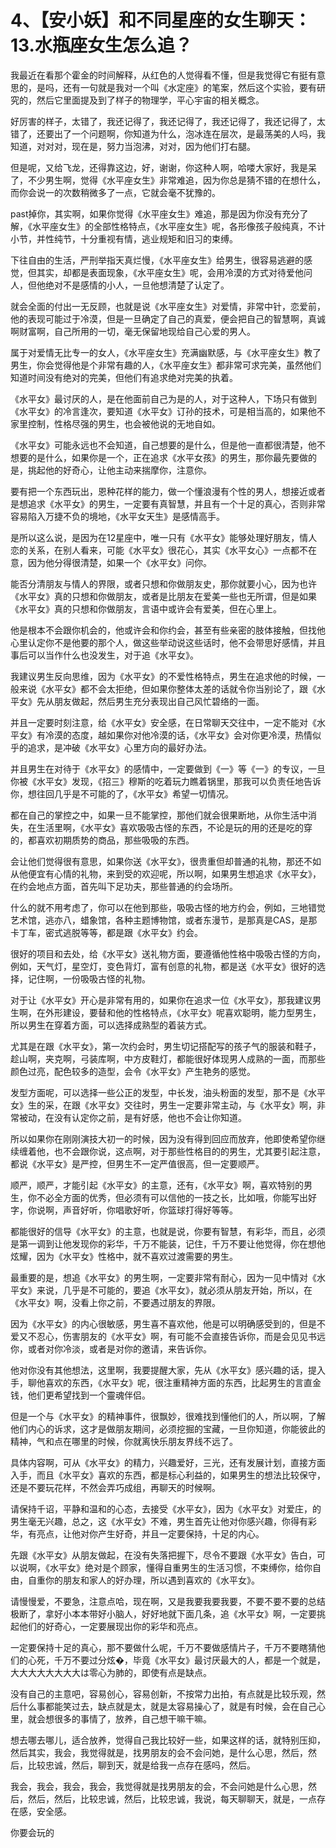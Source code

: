 # 4、【安小妖】和不同星座的女生聊天：13.水瓶座女生怎么追？

我最近在看那个霍金的时间解释，从红色的人觉得看不懂，但是我觉得它有挺有意思的，是吗，还有一句就是我对一个叫《水定座》的笔案，然后这个实验，要有研究的，然后它里面提及到了样子的物理学，平心宇宙的相关概念。

好厉害的样子，太错了，我还记得了，我还记得了，我还记得了，我还记得了，太错了，还要出了一个问题啊，你知道为什么，泡冰连在层次，是最荡美的人吗，我知道，对对对，现在是，努力当泡沸，对对，因为他们打右腿。

但是呢，又给飞龙，还得靠这边，好，谢谢，你这种人啊，哈喽大家好，我是呆了，不少男生啊，觉得《水平座女生》非常难追，因为你总是猜不错的在想什么，而你会说一的次数稍微多了一点，它就会毫不犹豫的。

past掉你，其实啊，如果你觉得《水平座女生》难追，那是因为你没有充分了解，《水平座女生》的全部性格特点，《水平座女生》呢，各形像孩子般纯真，不计小节，并性纯节，十分重视有情，逃业规矩和旧习的束缚。

下往自由的生活，严刑举指天真烂慢，《水平座女生》给男生，很容易逃避的感觉，但其实，却都是表面现象，《水平座女生》呢，会用冷漠的方式对待爱他问人，但他绝对不是感情的小人，一旦他想清楚了认定了。

就会全面的付出一无反顾，也就是说《水平座女生》对爱情，非常中针，恋爱前，他的表现可能过于冷漠，但是一旦确定了自己的真爱，便会把自己的智慧啊，真诚啊财富啊，自己所用的一切，毫无保留地现给自己心爱的男人。

属于对爱情无比专一的女人，《水平座女生》充满幽默感，与《水平座女生》教了男生，你会觉得他是个非常有趣的人，《水平座女生》都非常可求完美，虽然他们知道时间没有绝对的完美，但他们有追求绝对完美的执着。

《水平女》最讨厌的人，是在他面前自己为是的人，对于这种人，下场只有做到《水平女》的冷言逢次，要知道《水平女》订孙的技术，可是相当高的，如果他不家里控制，性格尽强的男生，也会被他说的无地自如。

《水平女》可能永远也不会知道，自己想要的是什么，但是他一直都很清楚，他不想要的是什么，如果你是一个，正在追求《水平女孩》的男生，那你最先要做的是，挑起他的好奇心，让他主动来揣摩你，注意你。

要有把一个东西玩出，恩种花样的能力，做一个懂浪漫有个性的男人，想接近或者是想追求《水平女》的男生，一定要有真智慧，并且有一个十足的真心，否则非常容易陷入万捷不负的境地，《水平女天生》是感情高手。

是所以这么说，是因为在12星座中，唯一只有《水平女》能够处理好朋友，情人恋的关系，在别人看来，可能《水平女》很花心，其实《水平女心》一点都不在意，因为他分得很清楚，如果一个《水平女》问你。

能否分清朋友与情人的界限，或者只想和你做朋友史，那你就要小心，因为也许《水平女》真的只想和你做朋友，或者是比朋友在爱美一些也无所谓，但是如果《水平女》真的只想和你做朋友，言语中或许会有爱美，但在心里上。

他是根本不会跟你机会的，他或许会和你约会，甚至有些亲密的肢体接触，但找他心里认定你不是他要的那个人，做这些举动说这些话时，他不会带思好感情，并且事后可以当作什么也没发生，对于追《水平女》。

我建议男生反向思维，因为《水平女》的不爱性格特点，男生在追求他的时候，一般来说《水平女》都不会太拒绝，但如果你整体太差的话就令你当别论了，跟《水平女》先从朋友做起，然后男生充分表现出自己风忙碧络的一面。

并且一定要时刻注意，给《水平女》安全感，在日常聊天交往中，一定不能对《水平女》有冷漠的态度，越如果你对他冷漠的话，《水平女》会对你更冷漠，热情似乎的追求，是冲破《水平女》心里方向的最好办法。

并且男生在对待于《水平女》的感情中，一定要做到《一》等《一》的专议，一旦你被《水平女》发现，《招三》穆斯的吃着玩力瞧着锅里，那我可以负责任地告诉你，想往回几乎是不可能的了，《水平女》希望一切情况。

都在自己的掌控之中，如果一旦不能掌控，那他们就会很果断地，从你生活中消失，在生活里啊，《水平女》喜欢吸吸古怪的东西，不论是玩的用的还是吃的穿的，都喜欢初期质势的商品，那些吸吸的东西。

会让他们觉得很有意思，如果你送《水平女》，很贵重但却普通的礼物，那还不如从他便宜有心情的礼物，来到受的欢迎呢，所以啊，如果男生想追求《水平女》，在约会地点方面，首先叫下足功夫，那些普通的约会场所。

什么的就不用考虑了，你可以在他到那些，吸吸古怪的地方约会，例如，三地错觉艺术馆，逃亦八，蜡象馆，各种主题博物馆，或者东漫节，是那真是CAS，是那卡丁车，密式逃脱等等，都是跟《水平女》约会。

很好的项目和去处，给《水平女》送礼物方面，要遵循他性格中吸吸古怪的方向，例如，天气灯，星空灯，变色背灯，富有创意的礼物，都是送《水平女》很好的选择，记住啊，一份吸吸古怪的礼物。

对于让《水平女》开心是非常有用的，如果你在追求一位《水平女》，那我建议男生啊，在外形建设，要替和他的性格特点，《水平女》呢喜欢聪明，能力型男生，所以男生在穿着方面，可以选择成熟型的着装方式。

尤其是在跟《水平女》，第一次约会时，男生切记搭配写的孩子气的服装和鞋子，趁山啊，夹克啊，弓装库啊，中方皮鞋灯，都能很好体现男人成熟的一面，而那些颜色过亮，配色较多的造型，会令《水平女》产生艳务的感觉。

发型方面呢，可以选择一些公正的发型，中长发，油头粉面的发型，那不是《水平女》生的采，在跟《水平女》交往时，男生一定要非常主动，与《水平女》啊，非常被动，在没有认定你之前，是有好感，他也不会让你知道。

所以如果你在刚刚演技大初一的时候，因为没有得到回应而放弃，他即使希望你继续缠着他，也不会跟你说，这点啊，对于那些性格目的的男生，尤其要引起注意，都说《水平女》是严控，但男生不一定严值很高，但一定要顺严。

顺严，顺严，才能引起《水平女》的主意，还有，《水平女》啊，喜欢特别的男生，你不必全方面的优秀，但必须有可以信他的一技之长，比如哦，你能写出好字，你说啊，声音好听，你唱歌好听，你篮球打得好等等。

都能很好的信导《水平女》的主意，也就是说，你要有智慧，有彩华，而且，必须是第一调到让他发现你的彩华，千万不能装，记住，千万不要让他觉得，你在想他炫耀，因为《水平女》性格中，就不喜欢过渡需要的男生。

最重要的是，想追《水平女》的男生啊，一定要非常有耐心，因为一见中情对《水平女》来说，几乎是不可能的，要追《水平女》，就必须从朋友开始，所以，在《水平女》啊，没看上你之前，不要遇过朋友的界限。

因为《水平女》的内心很敏感，男生喜不喜欢他，他是可以明确感受到的，但是不爱又不忍心，伤害朋友的《水平女》啊，有可能不会直接告诉你，而是会见见书远你，或者对你冷淡，或者是对你的邀请，来告诉你。

他对你没有其他想法，这里啊，我要提醒大家，先从《水平女》感兴趣的话，提入手，聊他喜欢的东西，《水平女》呢，很注重精神方面的东西，比起男生的言直金钱，他们更希望找到一个靈魂伴侣。

但是一个与《水平女》的精神事件，很飘妙，很难找到懂他们的人，所以啊，了解他们内心的诉求，这才是做朋友期间，必须挖掘的宝藏，一旦你知道，你能彼此的精神，气和点在哪里的时候，你就离快乐朋友界线不远了。

具体内容啊，可从《水平女》的精力，兴趣爱好，三光，还有发展计划，直接方面入手，而且《水平女》喜欢的东西，都是标心利益的，如果男生的想法比较保守，还是不要玩花样，不然会弄巧成组，再聊天的时候啊。

请保持千诏，平静和温和的心态，去接受《水平女》，因为《水平女》对爱庄，的男生毫无兴趣，总之，这《水平女》不难，男生首先让他对你感兴趣，你得有彩华，有亮点，让他对你产生好奇，并且一定要保持，十足的内心。

先跟《水平女》从朋友做起，在没有失落把握下，尽令不要跟《水平女》告白，可以说啊，《水平女》绝对是个顾家，懂得自重男生的生活习惯，不束缚你，给你自由，自重你的朋友和家人的好办理，所以遇到喜欢的《水平女》。

请慢慢爱，不要急，注意点哈，现在啊，又是我要我要我要，不要不要不要的总结极断了，拿好小本本带好小脑人，好好地就下面几条，追《水平女》啊，一定要挑起他们的好奇心，一定要展现出你的彩华和亮点。

一定要保持十足的真心，那不要做什么呢，千万不要做感情片子，千万不要瞎猜他们的心死，千万不要过分炫�，毕竟《水平女》最讨厌最大的人，都是一个就是，大大大大大大大大は零心为肺的，即使有点是缺点。

没有自己的主意吧，容易创心，容易创新，不按常力出拍，有点就是比较乐观，然后什么事都能笑过去，缺点就是太，就是太容易操心了，就是有时候，会在自己心里，就会想很多的事情了，放养，自己想干嘛干嘛。

想去哪去哪儿，适合放养，觉得自己我比较好一些，如果这样的话，就特别压抑，然后其实，我会，我觉得就是，找男朋友的会不会问她，是什么心思，然后，然后，比较忠诚，然后，聊到天，就是给我一点存在感吗，然后。

我会，我会，我会，我会，我觉得就是找男朋友的会，不会问她是什么心思，然后，然后，然后，比较忠诚，然后，比较忠诚，我说，每天聊聊天，就是，一点存在感，安全感。

你要会玩的